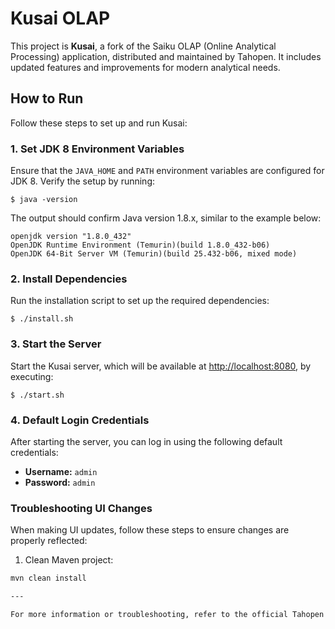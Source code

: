 # Kusai OLAP

This project is **Kusai**, a fork of the Saiku OLAP (Online Analytical Processing) application, distributed and maintained by Tahopen. It includes updated features and improvements for modern analytical needs.

## How to Run

Follow these steps to set up and run Kusai:

### 1\. Set JDK 8 Environment Variables

Ensure that the `JAVA_HOME` and `PATH` environment variables are configured for JDK 8. Verify the setup by running:

    $ java -version

The output should confirm Java version 1.8.x, similar to the example below:

    openjdk version "1.8.0_432"
    OpenJDK Runtime Environment (Temurin)(build 1.8.0_432-b06)
    OpenJDK 64-Bit Server VM (Temurin)(build 25.432-b06, mixed mode)

### 2\. Install Dependencies

Run the installation script to set up the required dependencies:

    $ ./install.sh

### 3\. Start the Server

Start the Kusai server, which will be available at [http://localhost:8080](http://localhost:8080), by executing:

    $ ./start.sh

### 4\. Default Login Credentials

After starting the server, you can log in using the following default credentials:

- **Username:** `admin`
- **Password:** `admin`

### Troubleshooting UI Changes

When making UI updates, follow these steps to ensure changes are properly reflected:

1. Clean Maven project:
```bash
mvn clean install

---

For more information or troubleshooting, refer to the official Tahopen documentation or contact the support team.
